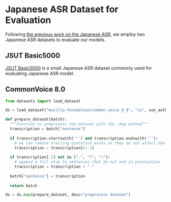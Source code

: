 # Japanese ASR Dataset for Evaluation
Following [the previous work on the Japanese ASR](https://arxiv.org/pdf/2312.03668.pdf), we employ two Japanese ASR datasets to evaluate our models.

## JSUT Basic5000
[JSUT Basic5000](https://sites.google.com/site/shinnosuketakamichi/publication/jsut) is a small Japanese ASR dataset 
commonly used for evaluating Japanese ASR model.

## CommonVoice 8.0

```python
from datasets import load_dataset

ds = load_dataset("mozilla-foundation/common_voice_8_0", "ja", use_auth_token=True)

def prepare_dataset(batch):
  """Function to preprocess the dataset with the .map method"""
  transcription = batch["sentence"]
  
  if transcription.startswith('"') and transcription.endswith('"'):
    # we can remove trailing quotation marks as they do not affect the transcription
    transcription = transcription[1:-1]
  
  if transcription[-1] not in [".", "?", "!"]:
    # append a full-stop to sentences that do not end in punctuation
    transcription = transcription + "."
  
  batch["sentence"] = transcription
  
  return batch

ds = ds.map(prepare_dataset, desc="preprocess dataset")

```
